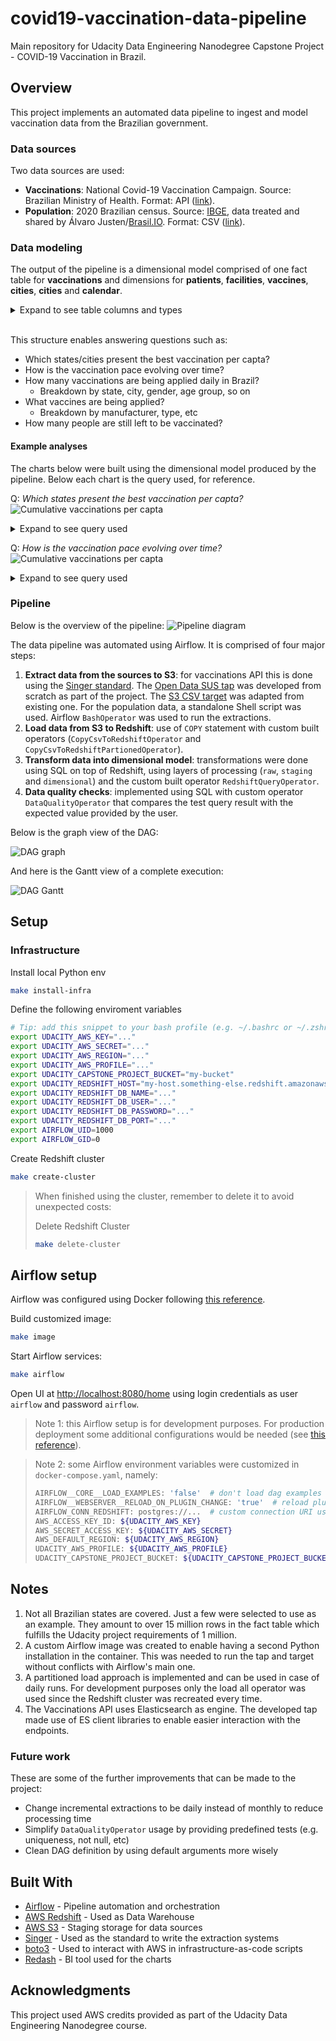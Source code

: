 # covid19-vaccination-data-pipeline
Main repository for Udacity Data Engineering Nanodegree Capstone Project - COVID-19 Vaccination in Brazil.

## Overview
This project implements an automated data pipeline to ingest and model vaccination data from the Brazilian government.

### Data sources
Two data sources are used:
- **Vaccinations**: National Covid-19 Vaccination Campaign. Source: Brazilian Ministry of Health. Format: API ([link](https://opendatasus.saude.gov.br/dataset/covid-19-vacinacao)).
- **Population**: 2020 Brazilian census. Source: [IBGE](https://www.ibge.gov.br/), data treated and shared by Álvaro Justen/[Brasil.IO](https://brasil.io/). Format: CSV ([link](https://raw.githubusercontent.com/turicas/covid19-br/master/covid19br/data/populacao-por-municipio-2020.csv)).

### Data modeling

The output of the pipeline is a dimensional model comprised of one fact table for **vaccinations** and dimensions for **patients**, **facilities**, **vaccines**, **cities**, **cities** and **calendar**.

<details>
  <summary>Expand to see table columns and types </summary>
    
| fact_vaccinations |  |
|---|---|
| vaccination_sk | text |
| patient_sk | text |
| facility_sk | text |
| vaccine_sk | text |
| city_sk | text |
| vaccination_date | timestamptz |
| vaccinations_count | integer |

| dim_patients |  |
|---|---|
| patient_sk | text |
| patient_id | text |
| patient_age | integer |
| patient_birth_date | text |
| patient_biological_gender_enum | text |
| patient_skin_color_code | text |
| patient_skin_color_value | text |
| patient_address_city_ibge_code | text |
| patient_address_city_name | text |
| patient_address_state_abbrev | text |
| patient_address_country_code | text |
| patient_address_country_name | text |
| patient_address_postal_code | text |
| patient_nationality_enum | text |
| vaccination_category_code | text |
| vaccination_category_name | text |
| vaccination_subcategory_code | text |
| vaccination_subcategory_name | text |

| dim_facilities |  |
|---|---|
| facility_sk | text |
| facility_code | text |
| facility_registration_name | text |
| facility_fantasy_name | text |
| facility_city_code | text |
| facility_city_name | text |
| facility_state_abbrev | text |

| dim_vaccines |  |
|---|---|
| vaccine_sk | text |
| vaccination_dose_description | text |
| vaccine_type_code | text |
| vaccine_batch_code | text |
| vaccine_type_name | text |
| vaccine_manufacturer_name | text |
| vaccine_manufacturer_reference_code | text |

| dim_cities |  |
|---|---|
| city_sk | text |
| state | text |
| state_ibge_code | text |
| city_ibge_code | text |
| city | text |
| estimated_population | integer |
| cropped_city_ibge_code | text |

| dim_calendar |  |
|---|---|
| full_date | timestamptz |
| day | integer |
| week | integer |
| month | integer |
| year | integer |
| weekday | integer |

</details>

<br>

This structure enables answering questions such as:

- Which states/cities present the best vaccination per capta?
- How is the vaccination pace evolving over time?
- How many vaccinations are being applied daily in Brazil?
    - Breakdown by state, city, gender, age group, so on
- What vaccines are being applied?
    - Breakdown by manufacturer, type, etc
- How many people are still left to be vaccinated?

#### Example analyses
The charts below were built using the dimensional model produced by the pipeline. Below each chart is the query used, for reference.

Q: _Which states present the best vaccination per capta?_
![Cumulative vaccinations per capta](./images/analysis-cumulative-vaccinations-per-capta.png)

<details>
  <summary>Expand to see query used </summary>


```sql
with state_populations as
(
    -- Pre-aggregate population by state before joining
    select
        state,
        sum(estimated_population) as state_population
    from
        dim_cities
    group by 
        1
),


daily_vaccinations as
(
    select
        dca.full_date as vaccination_date,
        dfa.facility_state_abbrev as state,
        max(pop.state_population) as state_population,
        sum(fva.vaccinations_count) as daily_vaccinations
    from
        fact_vaccinations fva
        inner join
        dim_calendar dca on fva.vaccination_date = dca.full_date
        inner join
        dim_facilities dfa on fva.facility_sk = dfa.facility_sk
        inner join
        state_populations pop on dfa.facility_state_abbrev = pop.state
    where
        dfa.facility_state_abbrev != 'SC'  -- removing due to incomplete data
    group by
        1,2
),

cumulative_daily_vaccinations as
(
    select
        *,
        sum(daily_vaccinations) over (
            partition by state 
            order by vaccination_date 
            rows between unbounded preceding and current row
        )::float as cumulative_daily_vaccinations 
    from
        daily_vaccinations
)

select
    *,
    cumulative_daily_vaccinations / state_population as cumulative_daily_vaccinations_per_capta
from
    cumulative_daily_vaccinations

```
</details>

Q: _How is the vaccination pace evolving over time?_
![Cumulative vaccinations per capta](./images/analysis-daily-vaccinations-per-capta.png)

<details>
  <summary>Expand to see query used </summary>


```sql
with state_populations as
(
    -- Pre-aggregate population by state before joining
    select
        state,
        sum(estimated_population) as state_population
    from
        dim_cities
    group by 
        1
),


daily_vaccinations_per_capta as
(
    select
        dca.full_date as vaccination_date,
        dfa.facility_state_abbrev as state,
        sum(fva.vaccinations_count)::float / max(pop.state_population) as vaccinations_per_capta
    from
        fact_vaccinations fva
        inner join
        dim_calendar dca on fva.vaccination_date = dca.full_date
        inner join
        dim_facilities dfa on fva.facility_sk = dfa.facility_sk
        inner join
        state_populations pop on dfa.facility_state_abbrev = pop.state
    where
        dfa.facility_state_abbrev != 'SC'  -- removing due to incomplete data
    group by
        1,2
)

select
    *,
    avg(vaccinations_per_capta) over (
        partition by state 
        order by vaccination_date 
        rows between 29 preceding and current row
    ) as rolling_avg_30_days 
from
    daily_vaccinations_per_capta


```
</details>



### Pipeline
Below is the overview of the pipeline:
![Pipeline diagram](./images/pipeline-diagram.png)

The data pipeline was automated using Airflow. It is comprised of four major steps:
1. **Extract data from the sources to S3**: for vaccinations API this is done using the [Singer standard](https://www.singer.io/). The [Open Data SUS tap](https://github.com/lpillmann/tap-opendatasus) was developed from scratch as part of the project. The [S3 CSV target](https://github.com/lpillmann/pipelinewise-target-s3-csv) was adapted from existing one. For the population data, a standalone Shell script was used. Airflow `BashOperator` was used to run the extractions.
1. **Load data from S3 to Redshift**: use of `COPY` statement with custom built operators (`CopyCsvToRedshiftOperator` and `CopyCsvToRedshiftPartionedOperator`).
1. **Transform data into dimensional model**: transformations were done using SQL on top of Redshift, using layers of processing (`raw`, `staging` and `dimensional`) and the custom built operator `RedshiftQueryOperator`.
1. **Data quality checks**: implemented using SQL with custom operator `DataQualityOperator` that compares the test query result with the expected value provided by the user.

Below is the graph view of the DAG:

![DAG graph](./images/airflow-dag.png)

And here is the Gantt view of a complete execution:

![DAG Gantt](./images/airflow-gantt.png)

## Setup
### Infrastructure
Install local Python env
```bash
make install-infra
```

Define the following enviroment variables
```bash
# Tip: add this snippet to your bash profile (e.g. ~/.bashrc or ~/.zshrc if you use ZSH)
export UDACITY_AWS_KEY="..."
export UDACITY_AWS_SECRET="..."
export UDACITY_AWS_REGION="..."
export UDACITY_AWS_PROFILE="..."
export UDACITY_CAPSTONE_PROJECT_BUCKET="my-bucket"
export UDACITY_REDSHIFT_HOST="my-host.something-else.redshift.amazonaws.com"
export UDACITY_REDSHIFT_DB_NAME="..."
export UDACITY_REDSHIFT_DB_USER="..."
export UDACITY_REDSHIFT_DB_PASSWORD="..."
export UDACITY_REDSHIFT_DB_PORT="..."
export AIRFLOW_UID=1000
export AIRFLOW_GID=0
```

Create Redshift cluster
```bash
make create-cluster
```

>When finished using the cluster, remember to delete it to avoid unexpected costs:
>
>Delete Redshift Cluster
>```bash
>make delete-cluster
>```


## Airflow setup
Airflow was configured using Docker following [this reference](https://airflow.apache.org/docs/apache-airflow/stable/start/docker.html#running-airflow).

Build customized image:
```bash
make image
```

Start Airflow services:
```bash
make airflow
```

Open UI at [http://localhost:8080/home](http://localhost:8080/home) using login credentials as user `airflow` and password `airflow`.

> Note 1: this Airflow setup is for development purposes. For production deployment some additional configurations would be needed (see [this reference](https://airflow.apache.org/docs/apache-airflow/stable/production-deployment.html)).

> Note 2: some Airflow environment variables were customized in `docker-compose.yaml`, namely:
>```bash
>AIRFLOW__CORE__LOAD_EXAMPLES: 'false'  # don't load dag examples
>AIRFLOW__WEBSERVER__RELOAD_ON_PLUGIN_CHANGE: 'true'  # reload plugins as soon as they are saved
>AIRFLOW_CONN_REDSHIFT: postgres://...  # custom connection URI using the env vars instead of using UI
>AWS_ACCESS_KEY_ID: ${UDACITY_AWS_KEY}
>AWS_SECRET_ACCESS_KEY: ${UDACITY_AWS_SECRET}
>AWS_DEFAULT_REGION: ${UDACITY_AWS_REGION}
>UDACITY_AWS_PROFILE: ${UDACITY_AWS_PROFILE}
>UDACITY_CAPSTONE_PROJECT_BUCKET: ${UDACITY_CAPSTONE_PROJECT_BUCKET}
>```

## Notes
1. Not all Brazilian states are covered. Just a few were selected to use as an example. They amount to over 15 million rows in the fact table which fulfills the Udacity project requirements of 1 million.
1. A custom Airflow image was created to enable having a second Python installation in the container. This was needed to run the tap and target without conflicts with Airflow's main one.
1. A partitioned load approach is implemented and can be used in case of daily runs. For development purposes only the load all operator was used since the Redshift cluster was recreated every time.
1. The Vaccinations API uses Elasticsearch as engine. The developed tap made use of ES client libraries to enable easier interaction with the endpoints.

### Future work
These are some of the further improvements that can be made to the project:
- Change incremental extractions to be daily instead of monthly to reduce processing time
- Simplify `DataQualityOperator` usage by providing predefined tests (e.g. uniqueness, not null, etc)
- Clean DAG definition by using default arguments more wisely

## Built With

  - [Airflow](https://airflow.apache.org/) - Pipeline automation and orchestration
  - [AWS Redshift](https://aws.amazon.com/redshift/?whats-new-cards.sort-by=item.additionalFields.postDateTime&whats-new-cards.sort-order=desc) - Used as Data Warehouse
  - [AWS S3](https://aws.amazon.com/s3/) - Staging storage for data sources
  - [Singer](https://www.singer.io/) - Used as the standard to write the extraction systems
  - [boto3](https://boto3.amazonaws.com/v1/documentation/api/latest/index.html) - Used to interact with AWS in infrastructure-as-code scripts
  - [Redash](https://redash.io/) - BI tool used for the charts

## Acknowledgments

This project used AWS credits provided as part of the Udacity Data Engineering Nanodegree course.
